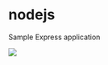 # nodejs

Sample Express application

![](https://github.com/camerondgray/nodedemo/Convox%20Deploy/badge.svg)